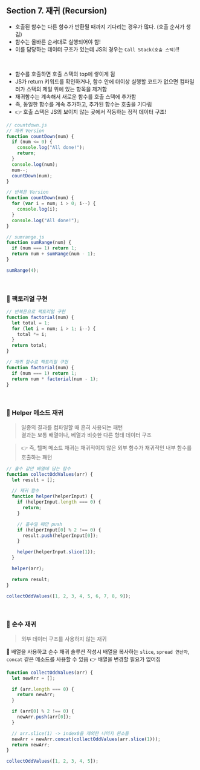 ## Section 7. 재귀 (Recursion)

- 호출된 함수는 다른 함수가 반환될 때까지 기다리는 경우가 많다. (호출 순서가 생김)
- 함수는 올바른 순서대로 실행되어야 함!
- 이를 담당하는 데이터 구조가 있는데 JS의 경우는 `Call Stack(호출 스택)`!!

<br/>

- 함수를 호출하면 호출 스택의 top에 쌓이게 됨
- JS가 return 키워드를 확인하거나, 함수 안에 더이상 실행할 코드가 없으면 컴파일러가 스택의 제일 위에 있는 항목을 제거함
- 재귀함수는 계속해서 새로운 함수를 호출 스택에 추가함
- 즉, 동일한 함수를 계속 추가하고, 추가된 함수는 호출을 기다림
- 👉 호출 스택은 JS의 보이지 않는 곳에서 작동하는 정적 데이터 구조!

```js
// countdown.js
// 재귀 Version
function countDown(num) {
  if (num <= 0) {
    console.log("All done!");
    return;
  }
  console.log(num);
  num--;
  countDown(num);
}

// 반복문 Version
function countDown(num) {
  for (var i = num; i > 0; i--) {
    console.log(i);
  }
  console.log("All done!");
}
```

```js
// sumrange.js
function sumRange(num) {
  if (num === 1) return 1;
  return num + sumRange(num - 1);
}

sumRange(4);
```

<br/>

### 🔸 팩토리얼 구현

```js
// 반복문으로 팩토리얼 구현
function factorial(num) {
  let total = 1;
  for (let i = num; i > 1; i--) {
    total *= i;
  }
  return total;
}

// 재귀 함수로 팩토리얼 구현
function factorial(num) {
  if (num === 1) return 1;
  return num * factorial(num - 1);
}
```

<br/>

### 🔸 Helper 메소드 재귀

> 일종의 결과를 컴파일할 때 흔히 사용되는 패턴 <br/>
> 결과는 보통 배열이나, 베열과 비슷한 다른 형태 데이터 구조

> 👉 즉, 헬퍼 메소드 재귀는 재귀적이지 않은 외부 함수가 재귀적인 내부 함수를 호출하는 패턴

```js
// 홀수 값만 배열에 담는 함수
function collectOddValues(arr) {
  let result = [];

  // 재귀 함수
  function helper(helperInput) {
    if (helperInput.length === 0) {
      return;
    }

    // 홀수일 때만 push
    if (helperInput[0] % 2 !== 0) {
      result.push(helperInput[0]);
    }

    helper(helperInput.slice(1));
  }

  helper(arr);

  return result;
}

collectOddValues([1, 2, 3, 4, 5, 6, 7, 8, 9]);
```

<br/>

### 🔸 순수 재귀

> 외부 데이터 구조를 사용하지 않는 재귀

👀 배열을 사용하고 순수 재귀 솔루션 작성시 배열을 복사하는 `slice`, `spread 연산자`, `concat` 같은 메소드를 사용할 수 있음 👉 배열을 변경할 필요가 없어짐

```js
function collectOddValues(arr) {
  let newArr = [];

  if (arr.length === 0) {
    return newArr;
  }

  if (arr[0] % 2 !== 0) {
    newArr.push(arr[0]);
  }

  // arr.slice(1) -> index0을 제외한 나머지 원소들
  newArr = newArr.concat(collectOddValues(arr.slice(1)));
  return newArr;
}

collectOddValues([1, 2, 3, 4, 5]);
```
